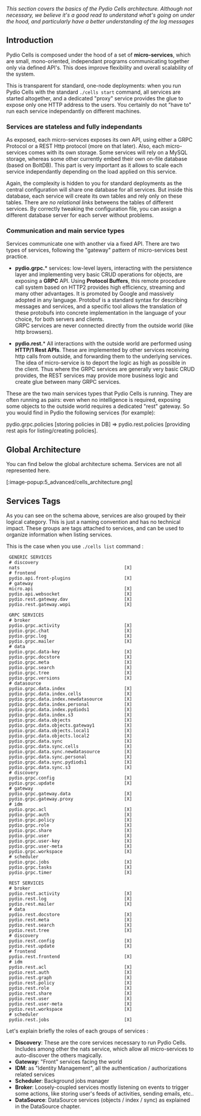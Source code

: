 _This section covers the basics of the Pydio Cells architecture. Although not necessary, we believe it's a good read to understand what's going on under the hood, and particularly have a better understanding of the log messages_

## Introduction

Pydio Cells is composed under the hood of a set of **micro-services**, which are small, mono-oriented, independant programs communicating together only via defined API's. This does improve flexibility and overall scalability of the system.

This is transparent for standard, one-node deployments: when you run Pydio Cells with the standard `./cells start` command, all services are started altogether, and a dedicated "proxy" service provides the glue to expose only one HTTP address to the users. You certainly do not "have to" run each service independantly on different machines. 

### Services are stateless and fully independants

As exposed, each micro-services exposes its own API, using either a GRPC Protocol or a REST Http protocol (more on that later). Also, each micro-services comes with its own storage. Some services will rely on a MySQL storage, whereas some other currently embed their own on-file database (based on BoltDB). This part is very important as it allows to scale each service independantly depending on the load applied on this service. 

Again, the complexity is hidden to you for standard deployments as the central configuration will share one database for all services. But inside this database, each service will create its own tables and rely only on these tables. There are *no relational links* betweens the tables of different services. By correctly tweaking the configuration file, you can assign a different database server for each server without problems.

### Communication and main service types

Services communicate one with another via a fixed API. There are two types of services, following the "gateway" pattern of micro-services best practice.

- **pydio.grpc.*** services: low-level layers, interacting with the persistence layer and implementing very basic CRUD operations for objects, are exposing a **GRPC** API. Using **Protocol Buffers**, this remote procedure call system based on HTTP2 provides high efficiency, streaming and many other advantages. It is promoted by Google and massively adopted in any language. Protobuf is a standard syntax for describing messages and services, and a specific tool allows the translation of these protobufs into concrete implementation in the language of your choice, for both servers and clients.  
GRPC services are never connected directly from the outside world (like http browsers).

- **pydio.rest.*** All interactions with the outside world are performed using **HTTP/1 Rest APIs**. These are implemented by other services receiving http calls from outside, and forwarding them to the underlying services. The idea of micro-service is to deport the logic as high as possible in the client. Thus where the GRPC services are generally very basic CRUD provides, the REST services may provide more business logic and create glue between many GRPC services.  

These are the two main services types that Pydio Cells is running. They are often running as pairs: even when no intelligence is required, exposing some objects to the outside world requires a dedicated "rest" gateway. So you would find in Pydio the following services (for example): 

pydio.grpc.policies [storing policies in DB]  => pydio.rest.policies [providing rest apis for listing/creating policies].

## Global Architecture

You can find below the global architecture schema. Services are not all represented here.

[:image-popup:5_advanced/cells_architecture.png]


## Services Tags

As you can see on the schema above, services are also grouped by their logical category. This is just a naming convention and has no technical impact. These groups are tags attached to services, and can be used to organize information when listing services. 

This is the case when you use `./cells list` command : 

```
 GENERIC SERVICES                                      
 # discovery                                           
 nats                                       [X]        
 # frontend                                            
 pydio.api.front-plugins                    [X]        
 # gateway                                             
 micro.api                                  [X]        
 pydio.api.websocket                        [X]        
 pydio.rest.gateway.dav                     [X]        
 pydio.rest.gateway.wopi                    [X]        
                                                       
 GRPC SERVICES                                         
 # broker                                              
 pydio.grpc.activity                        [X]        
 pydio.grpc.chat                            [X]        
 pydio.grpc.log                             [X]        
 pydio.grpc.mailer                          [X]        
 # data                                                
 pydio.grpc.data-key                        [X]        
 pydio.grpc.docstore                        [X]        
 pydio.grpc.meta                            [X]        
 pydio.grpc.search                          [X]        
 pydio.grpc.tree                            [X]        
 pydio.grpc.versions                        [X]        
 # datasource                                          
 pydio.grpc.data.index                      [X]        
 pydio.grpc.data.index.cells                [X]        
 pydio.grpc.data.index.newdatasource        [X]        
 pydio.grpc.data.index.personal             [X]        
 pydio.grpc.data.index.pydiods1             [X]        
 pydio.grpc.data.index.s3                   [X]        
 pydio.grpc.data.objects                    [X]        
 pydio.grpc.data.objects.gateway1           [X]        
 pydio.grpc.data.objects.local1             [X]        
 pydio.grpc.data.objects.local2             [X]        
 pydio.grpc.data.sync                       [X]        
 pydio.grpc.data.sync.cells                 [X]        
 pydio.grpc.data.sync.newdatasource         [X]        
 pydio.grpc.data.sync.personal              [X]        
 pydio.grpc.data.sync.pydiods1              [X]        
 pydio.grpc.data.sync.s3                    [X]        
 # discovery                                           
 pydio.grpc.config                          [X]        
 pydio.grpc.update                          [X]        
 # gateway                                             
 pydio.grpc.gateway.data                    [X]        
 pydio.grpc.gateway.proxy                   [X]        
 # idm                                                 
 pydio.grpc.acl                             [X]        
 pydio.grpc.auth                            [X]        
 pydio.grpc.policy                          [X]        
 pydio.grpc.role                            [X]        
 pydio.grpc.share                           [X]        
 pydio.grpc.user                            [X]        
 pydio.grpc.user-key                        [X]        
 pydio.grpc.user-meta                       [X]        
 pydio.grpc.workspace                       [X]        
 # scheduler                                           
 pydio.grpc.jobs                            [X]        
 pydio.grpc.tasks                           [X]        
 pydio.grpc.timer                           [X]        
                                                       
 REST SERVICES                                         
 # broker                                              
 pydio.rest.activity                        [X]        
 pydio.rest.log                             [X]        
 pydio.rest.mailer                          [X]        
 # data                                                
 pydio.rest.docstore                        [X]        
 pydio.rest.meta                            [X]        
 pydio.rest.search                          [X]        
 pydio.rest.tree                            [X]        
 # discovery                                           
 pydio.rest.config                          [X]        
 pydio.rest.update                          [X]        
 # frontend                                            
 pydio.rest.frontend                        [X]        
 # idm                                                 
 pydio.rest.acl                             [X]        
 pydio.rest.auth                            [X]        
 pydio.rest.graph                           [X]        
 pydio.rest.policy                          [X]        
 pydio.rest.role                            [X]        
 pydio.rest.share                           [X]        
 pydio.rest.user                            [X]        
 pydio.rest.user-meta                       [X]        
 pydio.rest.workspace                       [X]        
 # scheduler                                           
 pydio.rest.jobs                            [X]        
```

Let's explain briefly the roles of each groups of services : 

- **Discovery**:  These are the core services necessary to run Pydio Cells. Includes among other the nats service, which allow all micro-services to auto-discover the others magically.
- **Gateway**: "Front" services facing the world
- **IDM**: as "Identity Management", all the authentication / authorizations related services
- **Scheduler**: Background jobs manager
- **Broker**: Loosely-coupled services mostly listening on events to trigger some actions, like storing user's feeds of activities, sending emails, etc..
- **DataSource**: DataSource services (objects / index / sync) as explained in the DataSource chapter.
